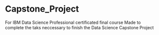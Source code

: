 # Capstone_Project
For IBM Data Science Professional certificated final course
Made to complete the taks neccessary to finish the Data Science Capstone Project
